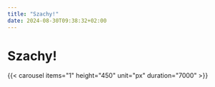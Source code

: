 ```yaml
---
title: "Szachy!"
date: 2024-08-30T09:38:32+02:00
---
```


# Szachy!

{{< carousel items="1" height="450" unit="px" duration="7000" >}}


